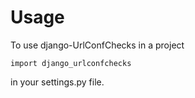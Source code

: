 # Usage

To use django-UrlConfChecks in a project

```
import django_urlconfchecks
```

in your settings.py file.
